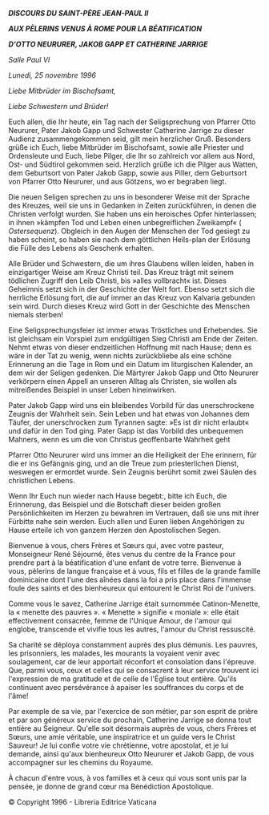 ***DISCOURS DU SAINT-PÈRE JEAN-PAUL II***

***AUX PÈLERINS VENUS À ROME POUR LA BÉATIFICATION***

***D'OTTO NEURURER, JAKOB GAPP ET CATHERINE JARRIGE***

*Salle Paul VI*

*Lunedì, 25 novembre 1996*

*Liebe Mitbrüder im Bischofsamt,*

*Liebe Schwestern und Brüder!*

Euch allen, die Ihr heute, ein Tag nach der Seligsprechung von Pfarrer Otto Neururer, Pater Jakob Gapp und Schwester Catherine Jarrige zu dieser Audienz zusammengekommen seid, gilt mein herzlicher Gruß. Besonders grüße ich Euch, liebe Mitbrüder im Bischofsamt, sowie alle Priester und Ordensleute und Euch, liebe Pilger, die Ihr so zahlreich vor allem aus Nord, Ost- und Südtirol gekommen seid. Herzlich grüße ich die Pilger aus Watten, dem Geburtsort von Pater Jakob Gapp, sowie aus Piller, dem Geburtsort von Pfarrer Otto Neururer, und aus Götzens, wo er begraben liegt.

Die neuen Seligen sprechen zu uns in besonderer Weise mit der Sprache des Kreuzes, weil sie uns in Gedanken in Zeiten zurückführen, in denen die Christen verfolgt wurden. Sie haben uns ein heroisches Opfer hinterlassen; in ihnen »kämpfen Tod und Leben einen unbegreiflichen Zweikampf« ( *Ostersequenz*). Obgleich in den Augen der Menschen der Tod gesiegt zu haben scheint, so haben sie nach dem göttlichen Heils-plan der Erlösung die Fülle des Lebens als Geschenk erhalten.

Alle Brüder und Schwestern, die um ihres Glaubens willen leiden, haben in einzigartiger Weise am Kreuz Christi teil. Das Kreuz trägt mit seinem tödlichen Zugriff den Leib Christi, bis »alles vollbracht« ist. Dieses Geheimnis setzt sich in der Geschichte der Welt fort. Ebenso setzt sich die herrliche Erlösung fort, die auf immer an das Kreuz von Kalvaria gebunden sein wird. Durch dieses Kreuz wird Gott in der Geschichte des Menschen niemals sterben!

Eine Seligsprechungsfeier ist immer etwas Tröstliches und Erhebendes. Sie ist gleichsam ein Vorspiel zum endgültigen Sieg Christi am Ende der Zeiten. Nehmt etwas von dieser endzeitlichen Hoffnung mit nach Hause; denn es wäre in der Tat zu wenig, wenn nichts zurückbliebe als eine schöne Erinnerung an die Tage in Rom und ein Datum im liturgischen Kalender, an dem wir der Seligen gedenken. Die Märtyrer Jakob Gapp und Otto Neururer verkörpern einen Appell an unseren Alltag als Christen, sie wollen als mitreißendes Beispiel in unser Leben hineinwirken.

Pater Jakob Gapp wird uns ein bleibendes Vorbild für das unerschrockene Zeugnis der Wahrheit sein. Sein Leben und hat etwas von Johannes dem Täufer, der unerschrocken zum Tyrannen sagte: »Es ist dir nicht erlaubt« und dafür in den Tod ging. Pater Gapp ist das Vorbild des unbequemen Mahners, wenn es um die von Christus geoffenbarte Wahrheit geht

Pfarrer Otto Neururer wird uns immer an die Heiligkeit der Ehe erinnern, für die er ins Gefängnis ging, und an die Treue zum priesterlichen Dienst, weswegen er ermordet wurde. Sein Zeugnis berührt somit zwei Säulen des christlichen Lebens.

Wenn Ihr Euch nun wieder nach Hause begebt:, bitte ich Euch, die Erinnerung, das Beispiel und die Botschaft dieser beiden großen Persönlichkeiten im Herzen zu bewahren im Vertrauen, daß sie uns mit ihrer Fürbitte nahe sein werden. Euch allen und Euren lieben Angehörigen zu Hause erteile ich von ganzem Herzen den Apostolischen Segen.

Bienvenue à vous, chers Frères et Sœurs qui, avec votre pasteur, Monseigneur René Séjourné, êtes venus du centre de la France pour prendre part à la béatification d'une enfant de votre terre. Bienvenue à vous, pèlerins de langue française et à vous, fils et filles de la grande famille dominicaine dont l'une des aînées dans la foi a pris place dans l'immense foule des saints et des bienheureux qui entourent le Christ Roi de l'univers.

Comme vous le savez, Catherine Jarrige était surnommée Catinon-Menette, la « menette des pauvres ». « Menette » signifie « moniale »: elle était effectivement consacrée, femme de l'Unique Amour, de l'amour qui englobe, transcende et vivifie tous les autres, l'amour du Christ ressuscité.

Sa charité se déploya constamment auprès des plus démunis. Les pauvres, les prisonniers, les malades, les mourants la voyaient venir avec soulagement, car de leur apportait réconfort et consolation dans l'épreuve. Que, parmi vous, ceux et celles qui se consacrent à leur service trouvent ici l'expression de ma gratitude et de celle de l'Église tout entière. Qu'ils continuent avec persévérance à apaiser les souffrances du corps et de l'âme!

Par exemple de sa vie, par l'exercice de son métier, par son esprit de prière et par son généreux service du prochain, Catherine Jarrige se donna tout entière au Seigneur. Qu'elle soit désormais auprès de vous, chers Frères et Sœurs, une amie véritable, une inspiratrice et un guide vers le Christ Sauveur! Je lui confie votre vie chrétienne, votre apostolat, et je lui demande, ainsi qu'aux bienheureux Otto Neururer et Jakob Gapp, de vous accompagner sur les chemins du Royaume.

À chacun d'entre vous, à vos familles et à ceux qui vous sont unis par la pensée, je donne de grand cœur ma Bénédiction Apostolique.

© Copyright 1996 - Libreria Editrice Vaticana